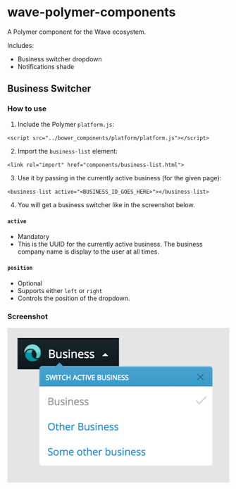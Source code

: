 # wave-polymer-components

A Polymer component for the Wave ecosystem.

Includes:

* Business switcher dropdown
* Notifications shade


## Business Switcher

### How to use

1. Include the Polymer `platform.js`:

  ```
  <script src="../bower_components/platform/platform.js"></script>
  ```

2. Import the `business-list` element:

  ```
  <link rel="import" href="components/business-list.html">
  ```
  
3. Use it by passing in the currently active business (for the given page):

  ```
  <business-list active="<BUSINESS_ID_GOES_HERE>"></business-list>
  ```

4. You will get a business switcher like in the screenshot below.

#### `active`

* Mandatory
* This is the UUID for the currently active business. The business company name is display to the user at all times.

#### `position`

* Optional
* Supports either `left` or `right`
* Controls the position of the dropdown.


### Screenshot

![example](https://raw.githubusercontent.com/NickPresta/wbs-polymer-component/master/switcher.png)
